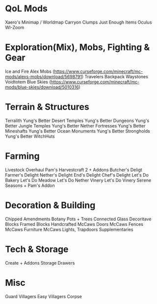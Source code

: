 QoL Mods
===================================================================
Xaero's Minimap / Worldmap
Carryon
Clumps
Just Enough Items
Oculus
WI-Zoom


Exploration(Mix), Mobs, Fighting & Gear
===================================================================
Ice and Fire
Alex Mobs (https://www.curseforge.com/minecraft/mc-mods/alexs-mobs/download/5698791)
Travelers Backpack
Waystones
Voidtotem
Blue Skies (https://www.curseforge.com/minecraft/mc-mods/blue-skies/download/5010316)


Terrain & Structures
===================================================================
Terralith
Yung's Better Desert Temples 
Yung's Better Dungeons 
Yung's Better Jungle Temples 
Yung's Better Nether Fortresses 
Yung's Better Mineshafts 
Yung's Better Ocean Monuments 
Yung's Better Strongholds 
Yung's Better WitchHuts


Farming
===================================================================
Livestock Overhaul
Pam's Harvestcraft 2 + Addons
Butcher's Deligt
Farmer's Delight
Nether's Delight
End's Delight 
Chef's Delight
Let's Do Bakery
Let's Do Meadow
Let's Do Nether Vinery
Let's Do Vinery
Serene Seasons + Pam's Addon


Decoration & Building
===================================================================
Chipped
Amendments
Botany Pots + Trees
Connected Glass
Decoritave Blocks
Framed Blocks
Handcrafted
McCaws Doors
McCaws Fences
McCaws Furniture
McCaws Lights, Trapdoors
Supplementaries


Tech & Storage
===================================================================
Create + Addons
Storage Drawers


Misc
===================================================================
Guard Villagers
Easy Villagers
Corpse
